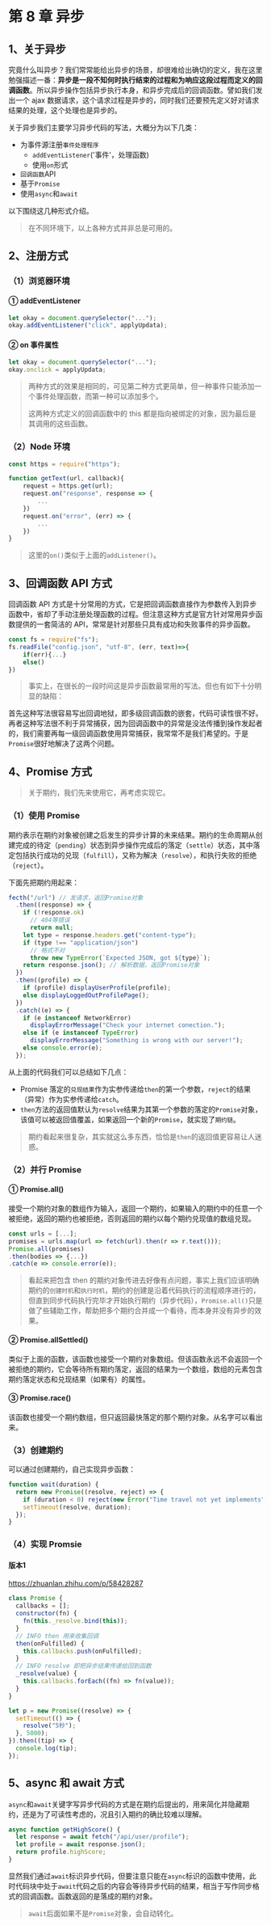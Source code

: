 # 第 8 章 异步

## 1、关于异步

究竟什么叫异步？我们常常能给出异步的场景，却很难给出确切的定义，我在这里勉强描述一番：**异步是一段不知何时执行结束的过程和为响应这段过程而定义的回调函数**。所以异步操作包括异步执行本身，和异步完成后的回调函数。譬如我们发出一个 ajax 数据请求，这个请求过程是异步的，同时我们还要预先定义好对请求结果的处理，这个处理也是异步的。

关于异步我们主要学习异步代码的写法，大概分为以下几类：

- 为事件源注册`事件处理程序`
  - `addEventListener`('事件'，处理函数)
  - 使用`on`形式
- `回调函数`API
- 基于`Promise`
- 使用`async`和`await`

以下围绕这几种形式介绍。

> 在不同环境下，以上各种方式并非总是可用的。

## 2、注册方式

### （1）浏览器环境

#### ① addEventListener

```js
let okay = document.querySelector("...");
okay.addEventListener("click", applyUpdata);
```

#### ② on 事件属性

```js
let okay = document.querySelector("...");
okay.onclick = applyUpdata;
```

> 两种方式的效果是相同的，可见第二种方式更简单，但一种事件只能添加一个事件处理函数，而第一种可以添加多个。
>
> 这两种方式定义的回调函数中的 this 都是指向被绑定的对象，因为最后是其调用的这些函数。

### （2）Node 环境

```js
const https = require("https");

function getText(url, callback){
    request = https.get(url);
    request.on("response", response => {
        ...
    })
    request.on("error", (err) => {
        ...
    })
}
```

> 这里的`on()`类似于上面的`addListener()`。

## 3、回调函数 API 方式

回调函数 API 方式是十分常用的方式，它是把回调函数直接作为参数传入到异步函数中，省却了手动注册处理函数的过程。但注意这种方式是官方针对常用异步函数提供的一套简洁的 API，常常是针对那些只具有成功和失败事件的异步函数。

```js
const fs = require("fs");
fs.readFile("config.json", "utf-8", (err, text)=>{
    if(err){...}
    else()
})
```

> 事实上，在很长的一段时间这是异步函数最常用的写法。但也有如下十分明显的缺陷：

首先这种写法很容易写出回调地狱，即多级回调函数的嵌套，代码可读性很不好。再者这种写法很不利于异常捕获，因为回调函数中的异常是没法传播到操作发起者的，我们需要再每一级回调函数使用异常捕获，我常常不是我们希望的。于是`Promise`很好地解决了这两个问题。

## 4、Promise 方式

> 关于期约，我们先来使用它，再考虑实现它。

### （1）使用 Promise

期约表示在期约对象被创建之后发生的异步计算的未来结果。期约的生命周期从创建完成的待定（`pending`）状态到异步操作完成后的落定（`settle`）状态，其中落定包括执行成功的兑现（`fulfill`），又称为解决（`resolve`），和执行失败的拒绝（`reject`）。

下面先把期约用起来：

```js
fecth("/url") // 发请求，返回Promise对象
  .then((response) => {
    if (!response.ok)
      // 404等错误
      return null;
    let type = response.headers.get("content-type");
    if (type !== "application/json")
      // 格式不对
      throw new TypeError(`Expected JSON, got ${type}`);
    return response.json(); // 解析数据，返回Promise对象
  })
  .then((profile) => {
    if (profile) displayUserProfile(profile);
    else displayLoggedOutProfilePage();
  })
  .catch((e) => {
    if (e instanceof NetworkError)
      displayErrorMessage("Check your internet conection.");
    else if (e instanceof TypeError)
      displayErrorMessage("Something is wrong with our server!");
    else console.error(e);
  });
```

从上面的代码我们可以总结如下几点：

- Promise 落定的`兑现结果`作为实参传递给`then`的第一个参数，`reject`的结果（异常）作为实参传递给`catch`。
- `then`方法的返回值默认为`resolve`结果为其第一个参数的落定的`Promise`对象，该值可以被返回值覆盖，如果返回一个新的`Promise`，就实现了`期约链`。

> 期约看起来很复杂，其实就这么多东西，恰恰是`then`的返回值更容易让人迷惑。

### （2）并行 Promise

#### ① Promise.all()

接受一个期约对象的数组作为输入，返回一个期约，如果输入的期约中的任意一个被拒绝，返回的期约也被拒绝，否则返回的期约以每个期约兑现值的数组兑现。

```js
const urls = [...];
promises = urls.map(url => fetch(url).then(r => r.text()));
Promise.all(promises)
.then(bodies => {...})
.catch(e => console.error(e));
```

> 看起来把包含 then 的期约对象传进去好像有点问题，事实上我们应该明确期约的`创建时机`和`执行时机`，期约的创建是沿着代码执行的流程顺序进行的，但直到同步代码执行完毕才开始执行期约（异步代码），`Promise.all()`只是做了些辅助工作，帮助把多个期约合并成一个看待，而本身并没有异步的效果。

#### ② Promise.allSettled()

类似于上面的函数，该函数也接受一个期约对象数组。但该函数永远不会返回一个被拒绝的期约，它会等待所有期约落定，返回的结果为一个数组，数组的元素包含期约落定状态和兑现结果（如果有）的属性。

#### ③ Promise.race()

该函数也接受一个期约数组，但只返回最快落定的那个期约对象。从名字可以看出来。

### （3）创建期约

可以通过创建期约，自己实现异步函数：

```js
function wait(duration) {
  return new Promise((resolve, reject) => {
    if (duration < 0) reject(new Error("Time travel not yet implements"));
    setTimeout(resolve, duration);
  });
}
```

### （4）实现 Promsie

#### 版本1

https://zhuanlan.zhihu.com/p/58428287

```js
class Promise {
  callbacks = [];
  constructor(fn) {
    fn(this._resolve.bind(this));
  }
  // INFO then 用来收集回调
  then(onFulfilled) {
    this.callbacks.push(onFulfilled);
  }
  // INFO resolve 即把异步结果传递给回到函数
  _resolve(value) {
    this.callbacks.forEach((fn) => fn(value));
  }
}

let p = new Promise((resolve) => {
  setTimeout(() => {
    resolve("5秒");
  }, 5000);
}).then((tip) => {
  console.log(tip);
});
```

## 5、async 和 await 方式

`async`和`await`关键字写异步代码的方式是在期约后提出的，用来简化并隐藏期约，还是为了可读性考虑的，况且引入期约的确比较难以理解。

```js
async function getHighScore() {
  let response = await fetch("/api/user/profile");
  let profile = await response.json();
  return profile.highScore;
}
```

显然我们通过`await`标识异步代码，但要注意只能在`async`标识的函数中使用，此时代码块中处于`await`代码之后的内容会等待异步代码的结果，相当于写作同步格式的回调函数。函数返回的是落成的期约对象。

> `await`后面如果不是`Promise`对象，会自动转化。
